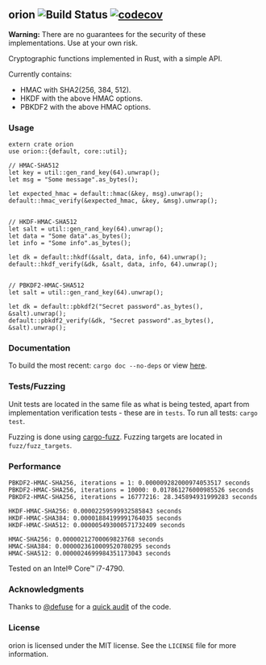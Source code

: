 ## orion ![Build Status](https://travis-ci.org/brycx/orion.svg?branch=master) [![codecov](https://codecov.io/gh/brycx/orion/branch/master/graph/badge.svg)](https://codecov.io/gh/brycx/orion)

**Warning:** There are no guarantees for the security of these implementations. Use at your own risk.

Cryptographic functions implemented in Rust, with a simple API.

Currently contains:
* HMAC with SHA2(256, 384, 512).
* HKDF with the above HMAC options.
* PBKDF2 with the above HMAC options.

### Usage
```
extern crate orion
use orion::{default, core::util};

// HMAC-SHA512
let key = util::gen_rand_key(64).unwrap();
let msg = "Some message".as_bytes();

let expected_hmac = default::hmac(&key, msg).unwrap();
default::hmac_verify(&expected_hmac, &key, &msg).unwrap();


// HKDF-HMAC-SHA512
let salt = util::gen_rand_key(64).unwrap();
let data = "Some data".as_bytes();
let info = "Some info".as_bytes();

let dk = default::hkdf(&salt, data, info, 64).unwrap();
default::hkdf_verify(&dk, &salt, data, info, 64).unwrap();


// PBKDF2-HMAC-SHA512
let salt = util::gen_rand_key(64).unwrap();

let dk = default::pbkdf2("Secret password".as_bytes(), &salt).unwrap();
default::pbkdf2_verify(&dk, "Secret password".as_bytes(), &salt).unwrap();
```


### Documentation
To build the most recent: ```cargo doc --no-deps``` or view [here](https://docs.rs/orion).

### Tests/Fuzzing
Unit tests are located in the same file as what is being tested, apart from implementation verification tests - these are in `tests`. To run all tests: `cargo test`.

Fuzzing is done using [cargo-fuzz](https://github.com/rust-fuzz/cargo-fuzz). Fuzzing targets are located in `fuzz/fuzz_targets`.

### Performance
```
PBKDF2-HMAC-SHA256, iterations = 1: 0.000009282000974053517 seconds
PBKDF2-HMAC-SHA256, iterations = 10000: 0.017861276000985526 seconds
PBKDF2-HMAC-SHA256, iterations = 16777216: 28.345894931999283 seconds

HKDF-HMAC-SHA256: 0.00002259599932585843 seconds
HKDF-HMAC-SHA384: 0.00001884199991764035 seconds
HKDF-HMAC-SHA512: 0.000005493000571732409 seconds

HMAC-SHA256: 0.00000212700069823768 seconds
HMAC-SHA384: 0.0000023610009520780295 seconds
HMAC-SHA512: 0.0000024699984351173043 seconds
```
Tested on an Intel® Core™ i7-4790.
### Acknowledgments
Thanks to [@defuse](https://github.com/defuse) for a [quick audit](https://github.com/brycx/orion/issues/3) of the code.

### License
orion is licensed under the MIT license. See the `LICENSE` file for more information.
